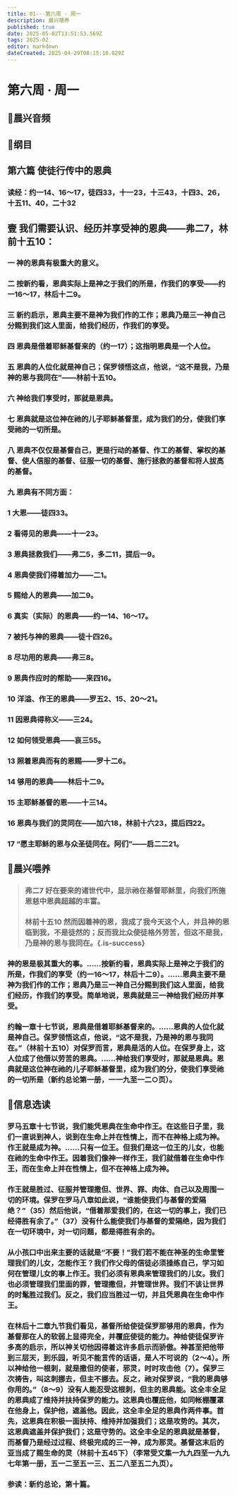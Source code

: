 ```yaml
---
title: 01---第六周 · 周一
description: 晨兴喂养
published: true
date: 2025-05-02T13:51:53.569Z
tags: 2025-02
editor: markdown
dateCreated: 2025-04-29T08:15:10.029Z
---
```


# 第六周 · 周一
## 🎵晨兴音频

## 📖纲目

## 第六篇   使徒行传中的恩典

### 读经：约一14、16～17，徒四33，十一23，十三43，十四3、26，十五11、40，二十32

## 壹   我们需要认识、经历并享受神的恩典——弗二7，林前十五10：

### 一   神的恩典有极重大的意义。

### 二   按新约看，恩典实际上是神之于我们的所是，作我们的享受——约一16～17，林后十二9。

### 三   新约启示，恩典主要不是神为我们作的工作；恩典乃是三一神自己分赐到我们这人里面，给我们经历，作我们的享受。

### 四   恩典是借着耶稣基督来的（约一17）；这指明恩典是一个人位。

### 五   恩典的人位化就是神自己；保罗领悟这点，他说，“这不是我，乃是神的恩与我同在”——林前十五10。

### 六   神给我们享受时，那就是恩典。

### 七   恩典就是这位神在祂的儿子耶稣基督里，成为我们的分，使我们享受祂的一切所是。

### 八   恩典不仅仅是基督自己，更是行动的基督、作工的基督、掌权的基督、使人信服的基督、征服一切的基督、施行拯救的基督和将人拔高的基督。

### 九   恩典有不同方面：

### 1   大恩——徒四33。

### 2   看得见的恩典——十一23。

### 3   恩典拯救我们——弗二5，多二11，提后一9。

### 4   恩典使我们得着加力——二1。

### 5   赐给人的恩典——加二9。

### 6   真实（实际）的恩典——约一14、16～17。

### 7   被托与神的恩典——徒十四26。

### 8   尽功用的恩典——弗三8。

### 9   恩典作应时的帮助——来四16。

### 10   洋溢、作王的恩典——罗五2、15、20～21。

### 11   因恩典得称义——三24。

### 12   如何领受恩典——哀三55。

### 13   照着恩典而有的恩赐——罗十二6。

### 14   够用的恩典——林后十二9。

### 15   主耶稣基督的恩——十三14。

### 16   恩典与我们的灵同在——加六18，林前十六23，提后四22。

### 17   “愿主耶稣的恩与众圣徒同在。阿们”——启二二21。

## 📖晨兴喂养

>### 弗二7    好在要来的诸世代中，显示祂在基督耶稣里，向我们所施恩慈中恩典超越的丰富。
>
>### 林前十五10    然而因着神的恩，我成了我今天这个人，并且神的恩临到我，不是徒然的；反而我比众使徒格外劳苦，但这不是我，乃是神的恩与我同在。{.is-success}

### 神的恩是极其重大的事。……按新约看，恩典实际上是神之于我们的所是，作我们的享受（约一16～17，林后十二9）。……恩典主要不是神为我们作的工作；恩典乃是三一神自己分赐到我们这人里面，给我们经历，作我们的享受。简单地说，恩典就是三一神给我们经历并享受。

### 约翰一章十七节说，恩典是借着耶稣基督来的。……恩典的人位化就是神自己。保罗领悟这点，他说，“这不是我，乃是神的恩与我同在。”（林前十五10）对保罗而言，恩典是活的人位。在保罗身上，这人位成了他借以劳苦的恩典。……神给我们享受时，那就是恩典。恩典就是这位神在祂的儿子耶稣基督里，成为我们的分，使我们享受祂的一切所是（新约总论第一册，一一九至一二○页）。

## 📖信息选读

### 罗马五章十七节说，我们能凭恩典在生命中作王。在这些日子里，我们一直说到神人，说到在生命上并在性情上，而不在神格上成为神。作王就是成为神。……只有一位王。但我们是这一位王的儿女，也能在祂的生命中作王。因着我们像神一样作王，我们就借着在生命中作王，而在生命上并在性情上，但不在神格上成为神。

### 作王就是胜过、征服并管理撒但、世界、罪、肉体、自己以及周围一切的环境。保罗在罗马八章如此说，“谁能使我们与基督的爱隔绝？”（35）然后他说，“借着那爱我们的，在这一切的事上，我们已经得胜有余了。”（37）没有什么能使我们与基督的爱隔绝，因为我们在一切环境中，对一切问题，都是得胜有余的。

### 从小孩口中出来主要的话就是“不要！”我们若不能在神圣的生命里管理我们的儿女，怎能作王？我们作父母的信徒必须操练自己，学习如何在管理儿女的事上作王。我们必须有恩典来管理我们的儿女。我们也必须管理我们里面的罪，管理撒但，并管理世界。我们不该让世界的时髦胜过我们。反之，我们应当胜过一切，并且凭恩典在生命中作王。

### 在林后十二章九节我们看见，基督所给使徒保罗那够用的恩典，作为基督那在人的软弱上显得完全，并覆庇使徒的能力。神给使徒保罗许多高的启示，所以神关切他因得着这许多启示而骄傲。神甚至把他带到三层天，到乐园，听见不能言传的话语，是人不可说的（2～4）。所以神给他一根刺，就是撒但的使者，邪灵，时时攻击他（7）。保罗三次祷告，叫这刺挪去，但主不挪去。反之，祂对保罗说，“我的恩典够你用的。”（8～9）没有人能忍受这根刺，但主的恩典能。这全丰全足的恩典成了维持并扶持保罗的能力。这恩典也覆庇他，如同帐棚覆罩在他身上，保护他，遮盖他。因此，这全丰全足的恩典作两件事。首先，这恩典在积极一面扶持、维持并加强我们；这是攻势的。其次，这恩典遮盖并保护我们；这是守势的。这全丰全足的恩典就是基督，而基督乃是经过过程、终极完成的三一神，成为那灵。基督这末后的亚当成了赐生命的灵（林前十五45下）（李常受文集一九九四至一九九七年第一册，五一二至五一三、五二八至五二九页）。

### 参读：新约总论，第十篇。
<!-- Google tag (gtag.js) -->
<script async src="https://www.googletagmanager.com/gtag/js?id=G-1P8709Z16T"></script>
<script>
  window.dataLayer = window.dataLayer || [];
  function gtag(){dataLayer.push(arguments);}
  gtag('js', new Date());

  gtag('config', 'G-1P8709Z16T');
</script>